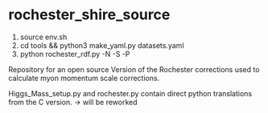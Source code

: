 # rochester_shire_source
1. source env.sh
2. cd tools && python3 make_yaml.py datasets.yaml
3. python rochester_rdf.py -N -S -P


Repository for an open source Version of the Rochester corrections used to calculate myon momentum scale corrections.

Higgs_Mass_setup.py and rochester.py contain direct python translations from the C version. -> will be reworked
